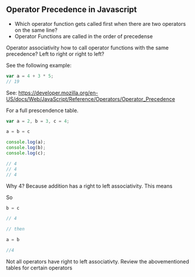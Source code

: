 ## Operator Precedence in Javascript

* Which operator function gets called first when there are two operators on the same line?
* Operator Functions are called in the order of precedense

Operator associativity how to call operator functions with the same precedence?
Left to right or right to left?
  
See the following example: 

  ```javascript
  var a = 4 + 3 * 5;
  // 19 
  
  ```
See:
https://developer.mozilla.org/en-US/docs/Web/JavaScript/Reference/Operators/Operator_Precedence

For a full prescendence table.

```javascript
var a = 2, b = 3, c = 4;

a = b = c

console.log(a);
console.log(b);
console.log(c);

// 4
// 4
// 4
```
Why 4? Because addition has a right to left associativity. This means 

So

```javascript
b = c 

// 4 

// then

a = b

//4 

```

Not all operators have right to left associativty. Review the abovementioned tables for certain
operators



